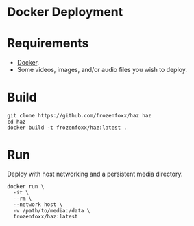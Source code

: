# Docker Deployment

# Requirements

* [Docker](https://www.docker.io/).
* Some videos, images, and/or audio files you wish to deploy.

# Build

```
git clone https://github.com/frozenfoxx/haz haz
cd haz
docker build -t frozenfoxx/haz:latest .
```

# Run

Deploy with host networking and a persistent media directory.

```
docker run \
  -it \
  --rm \
  --network host \
  -v /path/to/media:/data \
  frozenfoxx/haz:latest
```